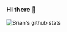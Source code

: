 ### Hi there 👋

<img
  src="https://github-readme-stats.vercel.app/api?username=judysocute&show_icons=true"
  alt="Brian's github stats"
/>


<!--
**judysocute/judysocute** is a ✨ _special_ ✨ repository because its `README.md` (this file) appears on your GitHub profile.

Here are some ideas to get you started:

- 🔭 I’m currently working on ...
- 🌱 I’m currently learning ...
- 👯 I’m looking to collaborate on ...
- 🤔 I’m looking for help with ...
- 💬 Ask me about ...
- 📫 How to reach me: ...
- 😄 Pronouns: ...
- ⚡ Fun fact: ...
-->
